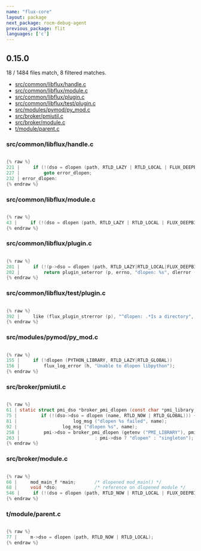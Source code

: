 ```yaml
---
name: "flux-core"
layout: package
next_package: rocm-debug-agent
previous_package: flit
languages: ['c']
---
```

## 0.15.0
18 / 1484 files match, 8 filtered matches.

 - [src/common/libflux/handle.c](#srccommonlibfluxhandlec)
 - [src/common/libflux/module.c](#srccommonlibfluxmodulec)
 - [src/common/libflux/plugin.c](#srccommonlibfluxpluginc)
 - [src/common/libflux/test/plugin.c](#srccommonlibfluxtestpluginc)
 - [src/modules/pymod/py_mod.c](#srcmodulespymodpy_modc)
 - [src/broker/pmiutil.c](#srcbrokerpmiutilc)
 - [src/broker/module.c](#srcbrokermodulec)
 - [t/module/parent.c](#tmoduleparentc)

### src/common/libflux/handle.c

```c

{% raw %}
221 |     if (!(dso = dlopen (path, RTLD_LAZY | RTLD_LOCAL | FLUX_DEEPBIND))) {
227 |         goto error_dlopen;
232 | error_dlopen:
{% endraw %}

```
### src/common/libflux/module.c

```c

{% raw %}
43 |     if (!(dso = dlopen (path, RTLD_LAZY | RTLD_LOCAL | FLUX_DEEPBIND))) {
{% endraw %}

```
### src/common/libflux/plugin.c

```c

{% raw %}
201 |     if (!(p->dso = dlopen (path, RTLD_LAZY|RTLD_LOCAL|FLUX_DEEPBIND)))
202 |         return plugin_seterror (p, errno, "dlopen: %s", dlerror ());
{% endraw %}

```
### src/common/libflux/test/plugin.c

```c

{% raw %}
392 |     like (flux_plugin_strerror (p), "^dlopen: .*Is a directory",
{% endraw %}

```
### src/modules/pymod/py_mod.c

```c

{% raw %}
155 |     if (!dlopen (PYTHON_LIBRARY, RTLD_LAZY|RTLD_GLOBAL))
156 |         flux_log_error (h, "Unable to dlopen libpython");
{% endraw %}

```
### src/broker/pmiutil.c

```c

{% raw %}
61 | static struct pmi_dso *broker_pmi_dlopen (const char *pmi_library, int debug)
75 |         if (!(dso->dso = dlopen (name, RTLD_NOW | RTLD_GLOBAL))) {
81 |                     log_msg ("dlopen %s failed", name);
92 |                 log_msg ("dlopen %s", name);
258 |         pmi->dso = broker_pmi_dlopen (getenv ("PMI_LIBRARY"), pmi->debug);
263 |                            : pmi->dso ? "dlopen" : "singleton");
{% endraw %}

```
### src/broker/module.c

```c

{% raw %}
66 |     mod_main_f *main;       /* dlopened mod_main() */
68 |     void *dso;              /* reference on dlopened module */
546 |     if (!(dso = dlopen (path, RTLD_NOW | RTLD_LOCAL | FLUX_DEEPBIND))) {
{% endraw %}

```
### t/module/parent.c

```c

{% raw %}
77 |     m->dso = dlopen (path, RTLD_NOW | RTLD_LOCAL);
{% endraw %}

```